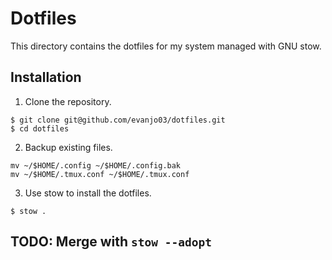 # Dotfiles

This directory contains the dotfiles for my system managed with GNU stow.

## Installation

1. Clone the repository.

```
$ git clone git@github.com/evanjo03/dotfiles.git
$ cd dotfiles
```

2. Backup existing files.

```
mv ~/$HOME/.config ~/$HOME/.config.bak
mv ~/$HOME/.tmux.conf ~/$HOME/.tmux.conf
```

3. Use stow to install the dotfiles.

```
$ stow .
```

## TODO: Merge with `stow --adopt`
